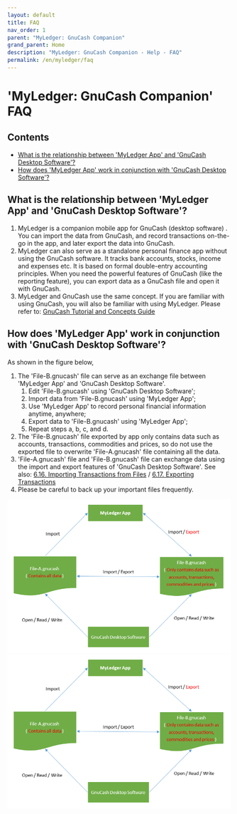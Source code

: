 ```yaml
---
layout: default
title: FAQ
nav_order: 1
parent: "MyLedger: GnuCash Companion"
grand_parent: Home
description: "MyLedger: GnuCash Companion - Help - FAQ"
permalink: /en/myledger/faq
---
```


# 'MyLedger: GnuCash Companion' FAQ

## Contents
* [What is the relationship between 'MyLedger App' and 'GnuCash Desktop Software'?](#what-is-the-relationship-between-myledger-app-and-gnucash-desktop-software)
* [How does 'MyLedger App' work in conjunction with 'GnuCash Desktop Software'?](#how-does-myledger-app-work-in-conjunction-with-gnucash-desktop-software)

## What is the relationship between 'MyLedger App' and 'GnuCash Desktop Software'?
1. MyLedger is a companion mobile app for GnuCash (desktop software) . You can import the data from GnuCash, and record transactions on-the-go in the app, and later export the data into GnuCash.
2. MyLedger can also serve as a standalone personal finance app without using the GnuCash software. It tracks bank accounts, stocks, income and expenses etc. It is based on formal double-entry accounting principles. When you need the powerful features of GnuCash (like the reporting feature), you can export data as a GnuCash file and open it with GnuCash.
3. MyLedger and GnuCash use the same concept. If you are familiar with using GnuCash, you will also be familiar with using MyLedger. Please refer to: [GnuCash Tutorial and Concepts Guide](https://www.gnucash.org/viewdoc.phtml?rev=5&lang=C&doc=guide)

## How does 'MyLedger App' work in conjunction with 'GnuCash Desktop Software'?
As shown in the figure below, 
1. The 'File-B.gnucash' file can serve as an exchange file between 'MyLedger App' and 'GnuCash Desktop Software'.
    1. Edit 'File-B.gnucash' using 'GnuCash Desktop Software'; 
    2. Import data from 'File-B.gnucash' using 'MyLedger App'; 
    3. Use 'MyLedger App' to record personal financial information anytime, anywhere; 
    4. Export data to 'File-B.gnucash' using 'MyLedger App'; 
    5. Repeat steps a, b, c, and d.
2. The 'File-B.gnucash' file exported by app only contains data such as accounts, transactions, commodities and prices, so do not use the exported file to overwrite 'File-A.gnucash' file containing all the data. 
3. 'File-A.gnucash' file and 'File-B.gnucash' file can exchange data using the import and export features of 'GnuCash Desktop Software'. See also: [6.16. Importing Transactions from Files](https://gnucash.org/docs/v5/C/gnucash-manual/trans-import.html) / [6.17. Exporting Transactions](https://lists.gnucash.org/docs/C/gnucash-manual/trans-export.html)
4. Please be careful to back up your important files frequently.

![](../../../assets/images/MyLedgerConjunctionGc.png)
![](./assets/images/MyLedgerConjunctionGc.png)